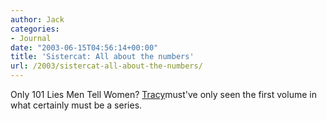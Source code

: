 ```yaml
---
author: Jack
categories:
- Journal
date: "2003-06-15T04:56:14+00:00"
title: 'Sistercat: All about the numbers'
url: /2003/sistercat-all-about-the-numbers/
---
```


Only 101 Lies Men Tell Women? [Tracy][1]must've only seen the first volume in what certainly must be a series.

 [1]: http://www.sistercat.com/cgi-bin/blosxom.cgi/2003/06/09#no_particular_order_